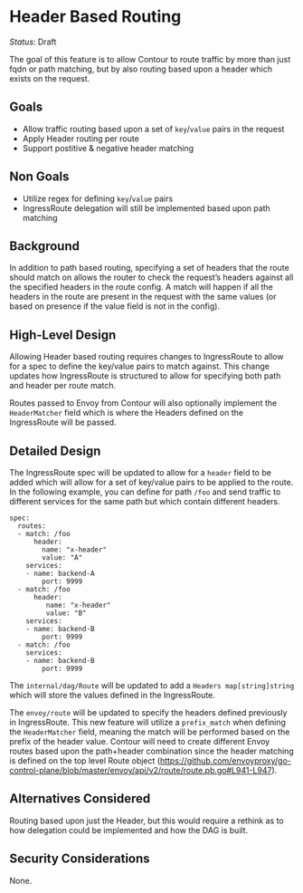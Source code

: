 # Header Based Routing

_Status_: Draft

The goal of this feature is to allow Contour to route traffic by more than just fqdn or path matching, but by also routing based upon a header which exists on the request.

## Goals

- Allow traffic routing based upon a set of `key`/`value` pairs in the request
- Apply Header routing per route
- Support postitive & negative header matching

## Non Goals

- Utilize regex for defining `key`/`value` pairs
- IngressRoute delegation will still be implemented based upon path matching

## Background

In addition to path based routing, specifying a set of headers that the route should match on allows the router to check the request’s headers against all the specified headers in the route config.
A match will happen if all the headers in the route are present in the request with the same values (or based on presence if the value field is not in the config).

## High-Level Design

Allowing Header based routing requires changes to IngressRoute to allow for a spec to define the key/value pairs to match against.
This change updates how IngressRoute is structured to allow for specifying both path and header per route match.

Routes passed to Envoy from Contour will also optionally implement the `HeaderMatcher` field which is where the Headers defined on the IngressRoute will be passed.

## Detailed Design

The IngressRoute spec will be updated to allow for a `header` field to be added which will allow for a set of key/value pairs to be applied to the route.
In the following example, you can define for path `/foo` and send traffic to different services for the same path but which contain different headers.

```
spec:
  routes:
  - match: /foo
      header:
        name: "x-header"
        value: "A"
    services:
    - name: backend-A
        port: 9999
  - match: /foo
      header:
         name: "x-header"
         value: "B"
    services:
    - name: backend-B
        port: 9999
  - match: /foo
    services:
    - name: backend-B
        port: 9999
```

The `internal/dag/Route` will be updated to add a `Headers map[string]string` which will store the values defined in the IngressRoute.

The `envoy/route` will be updated to specify the headers defined previously in IngressRoute.
This new feature will utilize a `prefix_match` when defining the `HeaderMatcher` field, meaning the match will be performed based on the prefix of the header value.
Contour will need to create different Envoy routes based upon the path+header combination since the header matching is defined on the top level Route object (https://github.com/envoyproxy/go-control-plane/blob/master/envoy/api/v2/route/route.pb.go#L941-L947).

## Alternatives Considered

Routing based upon just the Header, but this would require a rethink as to how delegation could be implemented and how the DAG is built.

## Security Considerations

None.
